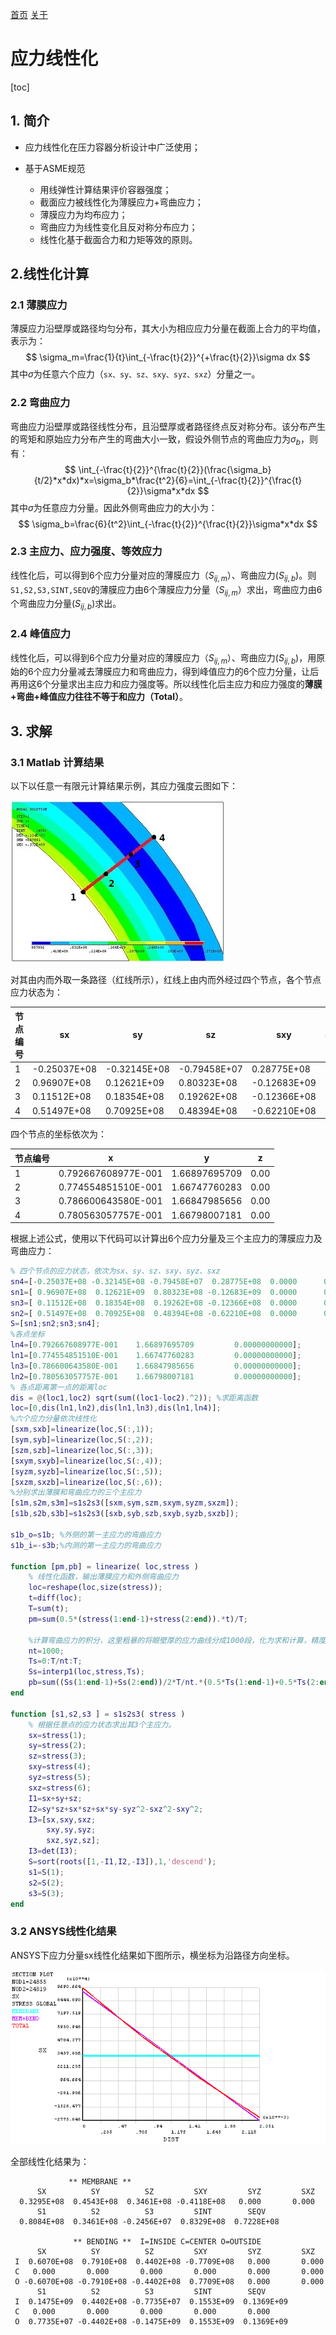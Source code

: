 [首页](https://wshwwl.github.io)  [关于](https://wshwwl.github.io/about.html) 

# 应力线性化

[toc]

## 1. 简介

* 应力线性化在压力容器分析设计中广泛使用；

* 基于ASME规范

  - 用线弹性计算结果评价容器强度；
  - 截面应力被线性化为薄膜应力+弯曲应力；
  - 薄膜应力为均布应力；
  - 弯曲应力为线性变化且反对称分布应力；
  - 线性化基于截面合力和力矩等效的原则。

  
## 2.线性化计算

### 2.1 薄膜应力

薄膜应力沿壁厚或路径均匀分布，其大小为相应应力分量在截面上合力的平均值，表示为：
$$
\sigma_m=\frac{1}{t}\int_{-\frac{t}{2}}^{+\frac{t}{2}}\sigma dx
$$
其中$\sigma$为任意六个应力（`sx、sy、sz、sxy、syz、sxz`）分量之一。

### 2.2 弯曲应力

弯曲应力沿壁厚或路径线性分布，且沿壁厚或者路径终点反对称分布。该分布产生的弯矩和原始应力分布产生的弯曲大小一致，假设外侧节点的弯曲应力为$\sigma_b$，则有：
$$
\int_{-\frac{t}{2}}^{\frac{t}{2}}(\frac{\sigma_b}{t/2}*x*dx)*x=\sigma_b*\frac{t^2}{6}=\int_{-\frac{t}{2}}^{\frac{t}{2}}\sigma*x*dx
$$
其中$\sigma$为任意应力分量。因此外侧弯曲应力的大小为：
$$
\sigma_b=\frac{6}{t^2}\int_{-\frac{t}{2}}^{\frac{t}{2}}\sigma*x*dx
$$

### 2.3 主应力、应力强度、等效应力

线性化后，可以得到6个应力分量对应的薄膜应力（$S_{ij ,m}$）、弯曲应力($S_{ij,b}$)。则`S1,S2,S3,SINT,SEQV`的薄膜应力由6个薄膜应力分量（$S_{ij ,m}$）求出，弯曲应力由6个弯曲应力分量($S_{ij,b}$)求出。

### 2.4 峰值应力

线性化后，可以得到6个应力分量对应的薄膜应力（$S_{ij ,m}$）、弯曲应力($S_{ij,b}$)，用原始的6个应力分量减去薄膜应力和弯曲应力，得到峰值应力的6个应力分量，让后再用这6个分量求出主应力和应力强度等。所以线性化后主应力和应力强度的**薄膜+弯曲+峰值应力往往不等于和应力（Total）**。

## 3. 求解

### 3.1 Matlab 计算结果

以下以任意一有限元计算结果示例，其应力强度云图如下：

![](.\map.JPG)

对其由内而外取一条路径（红线所示），红线上由内而外经过四个节点，各个节点应力状态为：

| 节点编号 | sx           | sy           | sz           | sxy          | syz  | sxz  |
| -------- | ------------ | ------------ | ------------ | ------------ | ---- | ---- |
| 1        | -0.25037E+08 | -0.32145E+08 | -0.79458E+07 | 0.28775E+08  | 0    | 0    |
| 2        | 0.96907E+08  | 0.12621E+09  | 0.80323E+08  | -0.12683E+09 | 0    | 0    |
| 3        | 0.11512E+08  | 0.18354E+08  | 0.19262E+08  | -0.12366E+08 | 0    | 0    |
| 4        | 0.51497E+08  | 0.70925E+08  | 0.48394E+08  | -0.62210E+08 | 0    | 0    |

四个节点的坐标依次为：

| 节点编号 | x                   | y             | z    |
| -------- | ------------------- | ------------- | ---- |
| 1        | 0.792667608977E-001 | 1.66897695709 | 0.00 |
| 2        | 0.774554851510E-001 | 1.66747760283 | 0.00 |
| 3        | 0.786600643580E-001 | 1.66847985656 | 0.00 |
| 4        | 0.780563057757E-001 | 1.66798007181 | 0.00 |

根据上述公式，使用以下代码可以计算出6个应力分量及三个主应力的薄膜应力及弯曲应力：

```matlab
% 四个节点的应力状态，依次为sx、sy、sz、sxy、syz、sxz
sn4=[-0.25037E+08 -0.32145E+08 -0.79458E+07  0.28775E+08  0.0000      0.0000 ];
sn1=[ 0.96907E+08  0.12621E+09  0.80323E+08 -0.12683E+09  0.0000      0.0000];
sn3=[ 0.11512E+08  0.18354E+08  0.19262E+08 -0.12366E+08  0.0000      0.0000];
sn2=[ 0.51497E+08  0.70925E+08  0.48394E+08 -0.62210E+08  0.0000      0.0000];
S=[sn1;sn2;sn3;sn4];
%各点坐标
ln4=[0.792667608977E-001    1.66897695709         0.00000000000];
ln1=[0.774554851510E-001    1.66747760283         0.00000000000];
ln3=[0.786600643580E-001    1.66847985656         0.00000000000];
ln2=[0.780563057757E-001    1.66798007181         0.00000000000];
% 各点距离第一点的距离loc
dis = @(loc1,loc2) sqrt(sum((loc1-loc2).^2)); %求距离函数
loc=[0,dis(ln1,ln2),dis(ln1,ln3),dis(ln1,ln4)];
%六个应力分量依次线性化
[sxm,sxb]=linearize(loc,S(:,1));
[sym,syb]=linearize(loc,S(:,2));
[szm,szb]=linearize(loc,S(:,3));
[sxym,sxyb]=linearize(loc,S(:,4));
[syzm,syzb]=linearize(loc,S(:,5));
[sxzm,sxzb]=linearize(loc,S(:,6));
%分别求出薄膜和弯曲应力的三个主应力
[s1m,s2m,s3m]=s1s2s3([sxm,sym,szm,sxym,syzm,sxzm]);
[s1b,s2b,s3b]=s1s2s3([sxb,syb,szb,sxyb,syzb,sxzb]);

s1b_o=s1b; %外侧的第一主应力的弯曲应力
s1b_i=-s3b;%内测的第一主应力的弯曲应力

function [pm,pb] = linearize( loc,stress )
    % 线性化函数，输出薄膜应力和外侧弯曲应力
    loc=reshape(loc,size(stress));
    t=diff(loc);
    T=sum(t);
    pm=sum(0.5*(stress(1:end-1)+stress(2:end)).*t)/T;

    %计算弯曲应力的积分，这里粗暴的将眼壁厚的应力曲线分成1000段，化为求和计算，精度足够。
    nt=1000;
    Ts=0:T/nt:T;
    Ss=interp1(loc,stress,Ts);
    pb=sum((Ss(1:end-1)+Ss(2:end))/2*T/nt.*(0.5*Ts(1:end-1)+0.5*Ts(2:end)-T/2))*6/T^2;
end

function [s1,s2,s3 ] = s1s2s3( stress )
    % 根据任意点的应力状态求出其3个主应力。
    sx=stress(1);
    sy=stress(2);
    sz=stress(3);
    sxy=stress(4);
    syz=stress(5);
    sxz=stress(6);
    I1=sx+sy+sz;
    I2=sy*sz+sx*sz+sx*sy-syz^2-sxz^2-sxy^2;
    I3=[sx,sxy,sxz;
        sxy,sy,syz;
        sxz,syz,sz];
    I3=det(I3);
    S=sort(roots([1,-I1,I2,-I3]),1,'descend');
    s1=S(1);
    s2=S(2);
    s3=S(3);
end
```

### 3.2 ANSYS线性化结果

ANSYS下应力分量sx线性化结果如下图所示，横坐标为沿路径方向坐标。

![](.\linearized.PNG)

全部线性化结果为：
```ansys_log
             ** MEMBRANE **
      SX          SY          SZ         SXY         SYZ         SXZ
  0.3295E+08  0.4543E+08  0.3461E+08 -0.4118E+08   0.000       0.000    
      S1          S2          S3         SINT        SEQV
  0.8084E+08  0.3461E+08 -0.2456E+07  0.8329E+08  0.7228E+08

              ** BENDING **  I=INSIDE C=CENTER O=OUTSIDE
      SX          SY          SZ         SXY         SYZ         SXZ
 I  0.6070E+08  0.7910E+08  0.4402E+08 -0.7709E+08   0.000       0.000    
 C   0.000       0.000       0.000       0.000       0.000       0.000    
 O -0.6070E+08 -0.7910E+08 -0.4402E+08  0.7709E+08   0.000       0.000    
      S1          S2          S3         SINT        SEQV
 I  0.1475E+09  0.4402E+08 -0.7735E+07  0.1553E+09  0.1369E+09
 C   0.000       0.000       0.000       0.000       0.000    
 O  0.7735E+07 -0.4402E+08 -0.1475E+09  0.1553E+09  0.1369E+09
```

